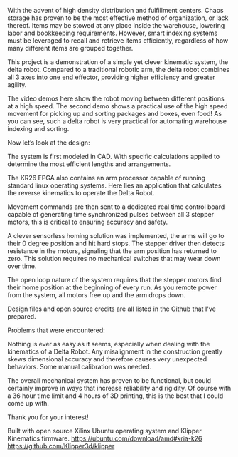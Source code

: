 With the advent of high density distribution and fulfillment centers. Chaos storage has proven to be the most effective method of organization, or lack thereof. Items may be stowed at any place inside the warehouse, lowering labor and bookkeeping requirements. However, smart indexing systems must be leveraged to recall and retrieve items efficiently, regardless of how many different items are grouped together. 

This project is a demonstration of a simple yet clever kinematic system, the delta robot. Compared to a traditional robotic arm, the delta robot combines all 3 axes into one end effector, providing higher efficiency and greater agility. 

The video demos here show the robot moving between different positions at a high speed. The second demo shows a practical use of the high speed movement for picking up and sorting packages and boxes, even food! As you can see, such a delta robot is very practical for automating warehouse indexing and sorting. 

Now let’s look at the design: 

The system is first modeled in CAD. With specific calculations applied to determine the most efficient lengths and arrangements.  

The KR26 FPGA also contains an arm processor capable of running standard linux operating systems. Here lies an application that calculates the reverse kinematics to operate the Delta Robot. 

Movement commands are then sent to a dedicated real time control board capable of generating time synchronized pulses between all 3 stepper motors, this is critical to ensuring accuracy and safety. 

A clever sensorless homing solution was implemented, the arms will go to their 0 degree position and hit hard stops. The stepper driver then detects resistance in the motors, signaling that the arm position has returned to zero. This solution requires no mechanical switches that may wear down over time. 

The open loop nature of the system requires that the stepper motors find their home position at the beginning of every run. As you remote power from the system, all motors free up and the arm drops down. 

Design files and open source credits are all listed in the Github that I've prepared. 

Problems that were encountered: 

Nothing is ever as easy as it seems, especially when dealing with the kinematics of a Delta Robot. Any misalignment in the construction greatly skews dimensional accuracy and therefore causes very unexpected behaviors. Some manual calibration was needed.  

The overall mechanical system has proven to be functional, but could certainly improve in ways that increase reliability and rigidity.  Of course with a 36 hour time limit and 4 hours of 3D printing, this is the best that I could come up with. 

Thank you for your interest! 

Built with open source Xilinx Ubuntu operating system and Klipper Kinematics firmware. 
https://ubuntu.com/download/amd#kria-k26
https://github.com/Klipper3d/klipper
